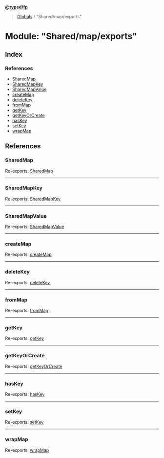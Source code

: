 **[@typed/fp](../README.md)**

> [Globals](../globals.md) / "Shared/map/exports"

# Module: "Shared/map/exports"

## Index

### References

* [SharedMap](_shared_map_exports_.md#sharedmap)
* [SharedMapKey](_shared_map_exports_.md#sharedmapkey)
* [SharedMapValue](_shared_map_exports_.md#sharedmapvalue)
* [createMap](_shared_map_exports_.md#createmap)
* [deleteKey](_shared_map_exports_.md#deletekey)
* [fromMap](_shared_map_exports_.md#frommap)
* [getKey](_shared_map_exports_.md#getkey)
* [getKeyOrCreate](_shared_map_exports_.md#getkeyorcreate)
* [hasKey](_shared_map_exports_.md#haskey)
* [setKey](_shared_map_exports_.md#setkey)
* [wrapMap](_shared_map_exports_.md#wrapmap)

## References

### SharedMap

Re-exports: [SharedMap](../interfaces/_shared_map_sharedmap_.sharedmap.md)

___

### SharedMapKey

Re-exports: [SharedMapKey](_shared_map_sharedmap_.md#sharedmapkey)

___

### SharedMapValue

Re-exports: [SharedMapValue](_shared_map_sharedmap_.md#sharedmapvalue)

___

### createMap

Re-exports: [createMap](_shared_map_createmap_.md#createmap)

___

### deleteKey

Re-exports: [deleteKey](_shared_map_deletekey_.md#deletekey)

___

### fromMap

Re-exports: [fromMap](_shared_map_frommap_.md#frommap)

___

### getKey

Re-exports: [getKey](_shared_map_getkey_.md#getkey)

___

### getKeyOrCreate

Re-exports: [getKeyOrCreate](_shared_map_getkeyorcreate_.md#getkeyorcreate)

___

### hasKey

Re-exports: [hasKey](_shared_map_haskey_.md#haskey)

___

### setKey

Re-exports: [setKey](_shared_map_setkey_.md#setkey)

___

### wrapMap

Re-exports: [wrapMap](_shared_map_wrapmap_.md#wrapmap)
